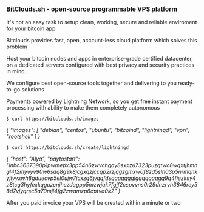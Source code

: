 ### BitClouds.sh - open-source programmable VPS platform ###

It's not an easy task to setup clean, working, secure and reliable enviroment for your bitcoin app

Bitclouds provides fast, open, account-less cloud platform which solves this problem 

Host your bitcoin nodes and apps in enterprise-grade certified datacenter, on a dedicated servers configured with best privacy and security practices in mind.

We configure best open-source tools together and delivering to you ready-to-go solutions

Payments powered by Lightning Network, so you get free instant payment processing with ability to make them completely autonomous

`$ curl https://bitclouds.sh/images`

_{
  "images": [
    "debian", 
    "centos", 
    "ubuntu", 
    "bitcoind", 
    "lightningd",
    "vpn",
    "rootshell"
  ]
}_
 
`$ curl https://bitclouds.sh/create/lightningd`

_{
  "host": "Alya", 
  "paytostart": "lnbc3637390p1pwmepx3pp54n6zwvchgay8sxxzu7323puzqtwc8wqxtjhmngl4f2myvyv90w6sdq8g9k8jcgxqzjccqp2rzjqgzgmxw0f8zd5slh03p5nrmqnkyjlyyxwh8gduecvp5el0ujw7jcxzg6jyqqfdsqqqqqqqlgqqqqqqgq9q4fjezksy4z8tcg3hyfexkqguzcnjhczdqgpp5mzwjqk7fgjf2cspvvns0r29dnzrvh3846rey58d7vjyqrsc5a70mjl4fg2zwamzp6cptva0k2"
}_

After you paid invoice your VPS will be created within a minute or two

